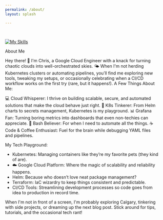 ```yaml
---
permalink: /about/
layout: splash

---
```

<br />


[![My Skills](https://skillicons.dev/icons?i=bash,gcp,git,grafana,kubernetes,terraform,vscode)](https://skillicons.dev)


About Me

Hey there! 👋 I'm Chris, a Google Cloud Engineer with a knack for turning chaotic clouds into well-orchestrated skies. 🌤️ When I'm not herding Kubernetes clusters or automating pipelines, you’ll find me exploring new tools, tweaking my setups, or occasionally celebrating when a CI/CD workflow works on the first try (rare, but it happens!).
A Few Things About Me:

💻 Cloud Whisperer: I thrive on building scalable, secure, and automated solutions that make the cloud behave just right.
🔧 K8s Tinkerer: From Helm charts to secrets management, Kubernetes is my playground.
📊 Grafana Fan: Turning boring metrics into dashboards that even non-techies can appreciate.
🐚 Bash Believer: For when I need to automate all the things.
☕ Code & Coffee Enthusiast: Fuel for the brain while debugging YAML files and pipelines.

My Tech Playground:

* Kubernetes: Managing containers like they’re my favorite pets (they kind of are).
* ☁️ Google Cloud Platform: Where the magic of scalability and reliability happens.
* Helm: Because who doesn’t love neat package management?
* Terraform: IaC wizardry to keep things consistent and predictable.
* CI/CD Tools: Streamlining development processes so code goes from idea to production in record time.

When I'm not in front of a screen, I'm probably exploring Calgary, tinkering with side projects, or dreaming up the next blog post. Stick around for tips, tutorials, and the occasional tech rant!